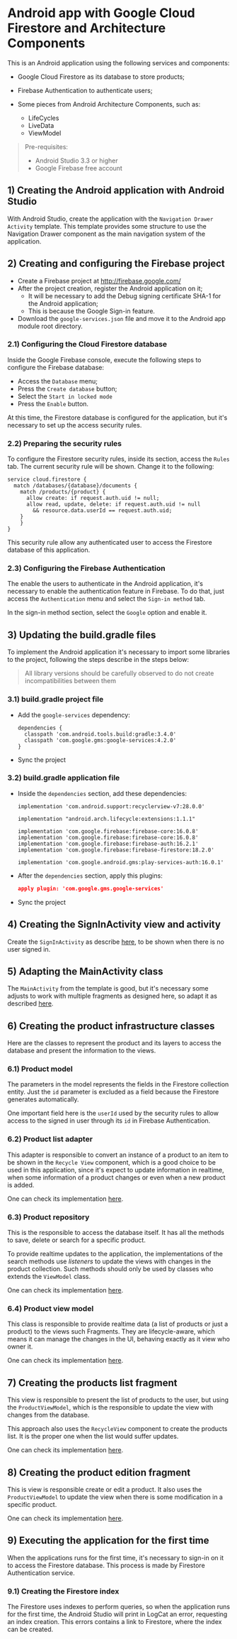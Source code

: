 # Android app with Google Cloud Firestore and Architecture Components

This is an Android application using the following services and components:

* Google Cloud Firestore as its database to store products;

* Firebase Authentication to authenticate users;

* Some pieces from Android Architecture Components, such as:

  * LifeCycles
  * LiveData
  * ViewModel

  

> Pre-requisites: 
>
> * Android Studio 3.3 or higher
> * Google Firebase free account



## 1) Creating the Android application with Android Studio

With Android Studio, create the application with the `Navigation Drawer Activity` template. This template provides some structure to use the Navigation Drawer component as the main navigation system of the application.



## 2) Creating and configuring the Firebase project

* Create a Firebase project at http://firebase.google.com/
* After the project creation, register the Android application on it;
  * It will be necessary to add the Debug signing certificate SHA-1 for the Android application;
  * This is because the Google Sign-in feature.
* Download the `google-services.json` file and move it to the Android app module root directory.



### 2.1) Configuring the Cloud Firestore database

Inside the Google Firebase console, execute the following steps to configure the Firebase database:

* Access the `Database` menu;
* Press the `Create database` button;
* Select the `Start in locked mode`
* Press the `Enable` button.

At this time, the Firestore database is configured for the application, but it's necessary to set up the access security rules.

### 2.2) Preparing the security rules

To configure the Firestore security rules, inside its section, access the `Rules` tab. The current security rule will be shown. Change it to the following:

```properties
service cloud.firestore {
  match /databases/{database}/documents {
    match /products/{product} {
      allow create: if request.auth.uid != null;
      allow read, update, delete: if request.auth.uid != null
      	&& resource.data.userId == request.auth.uid; 
    }      
	}
}
```

This security rule allow any authenticated user to access the Firestore database of this application.



### 2.3) Configuring the Firebase Authentication

The enable the users to authenticate in the Android application, it's necessary to enable the authentication feature in Firebase. To do that, just access the `Authentication` menu and select the `Sign-in method` tab. 

In the sign-in method section, select the `Google` option and enable it.

## 

## 3) Updating the build.gradle files

To implement the Android application it's necessary to import some libraries to the project, following the steps describe in the steps below:

> All library versions should be carefully observed to do not create incompatibilities between them 



### 3.1) build.gradle project file

* Add the `google-services` dependency:

  ```properties
  dependencies {
  	classpath 'com.android.tools.build:gradle:3.4.0'
  	classpath 'com.google.gms:google-services:4.2.0'
  }
  ```

* Sync the project

  

### 3.2) build.gradle application file

* Inside the `dependencies` section, add these dependencies:

  ```properties
  implementation 'com.android.support:recyclerview-v7:28.0.0'
  
  implementation "android.arch.lifecycle:extensions:1.1.1"
  
  implementation 'com.google.firebase:firebase-core:16.0.8'
  implementation 'com.google.firebase:firebase-core:16.0.8'
  implementation 'com.google.firebase:firebase-auth:16.2.1'
  implementation 'com.google.firebase:firebase-firestore:18.2.0'
  
  implementation 'com.google.android.gms:play-services-auth:16.0.1'
  ```

* After the `dependencies` section, apply this plugins:

  ```json
  apply plugin: 'com.google.gms.google-services'
  ```

* Sync the project



## 4) Creating the SignInActivity view and activity

Create the `SignInActivity` as describe [here](), to be shown when there is no user signed in.



## 5) Adapting the MainActivity class

The `MainActivity` from the template is good, but it's necessary some adjusts to work with multiple fragments as designed here, so adapt it as described [here]().



## 6) Creating the product infrastructure classes

Here are the classes to represent the product and its layers to access the database and present the information to the views.

### 6.1) Product model

The parameters in the model represents the fields in the Firestore collection entity. Just the `id` parameter is excluded as a field because the Firestore generates automatically.

One important field here is the `userId` used by the security rules to allow access to the signed in user through its `id` in Firebase Authentication. 



### 6.2) Product list adapter

This adapter is responsible to convert an instance of a product to an item to be shown in the `Recycle View` component, which is a good choice to be used in this application, since it's expect to update information in realtime, when some information of a product changes or even when a new product is added.

One can check its implementation [here]().



### 6.3) Product repository

This is the responsible to access the database itself. It has all the methods to save, delete or search for a specific product.

To provide realtime updates to the application, the implementations of the search methods use *listeners* to update the views with changes in the product collection. Such methods should only be used by classes who extends the `ViewModel` class.

One can check its implementation [here]().



### 6.4) Product view model

This class is responsible to provide realtime data (a list of products or just a product) to the views such Fragments. They are lifecycle-aware, which means it can manage the changes in the UI, behaving exactly as it view who owner it.

One can check its implementation [here]().

## 

## 7) Creating the products list fragment

This view is responsible to present the list of products to the user, but using the `ProductViewModel`, which is the responsible to update the view with changes from the database.

This approach also uses the `RecycleView` component to create the products list. It is the proper one when the list would suffer updates.

One can check its implementation [here]().



## 8) Creating the product edition fragment

This is view is responsible create or edit a product. It also uses the `ProductViewModel` to update the view when there is some modification in a specific product.

One can check its implementation [here]().



## 9) Executing the application for the first time

When the applications runs for the first time, it's necessary to sign-in on it to access the Firestore database. This process is made by Firestore Authentication service.



### 9.1) Creating the Firestore index

The Firestore uses indexes to perform queries, so when the application runs for the first time, the Android Studio will print in LogCat an error, requesting an index creation. This errors contains a link to Firestore, where the index can be created.







